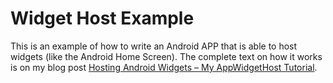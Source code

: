 Widget Host Example
===================

This is an example of how to write an Android APP that is able to host widgets (like the Android Home Screen). The complete text on how it works is on my blog post [Hosting Android Widgets – My AppWidgetHost Tutorial](http://leonardofischer.com/hosting-android-widgets-my-appwidgethost-tutorial/).
